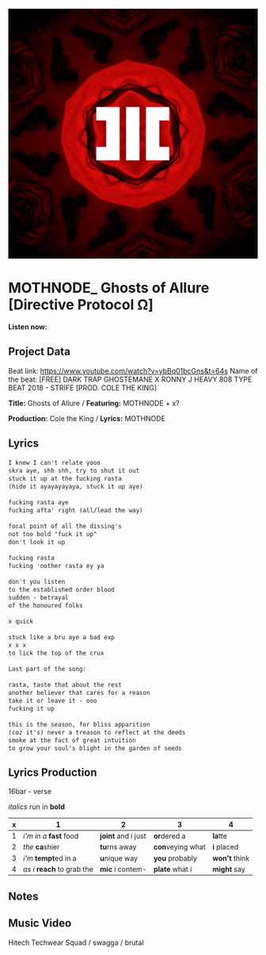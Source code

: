 ![](hc_sg127_cover.png)

# MOTHNODE_ Ghosts of Allure [Directive Protocol Ω] 

**Listen now:** 

## Project Data

Beat link: https://www.youtube.com/watch?v=ybBq01bcGns&t=64s
Name of the beat: [FREE] DARK TRAP GHOSTEMANE X RONNY J HEAVY 808 TYPE BEAT 2018 - STRIFE [PROD. COLE THE KING]

**Title:** Ghosts of Allure / **Featuring:** MOTHNODE + x?

**Production:** Cole the King / **Lyrics:** MOTHNODE

## Lyrics

```
I knew I can't relate yooo
skra aye, shh shh, try to shut it out
stuck it up at the fucking rasta 
(hide it ayayayayaya, stuck it up aye)

fucking rasta aye 
fucking afta' right (all/lead the way)

focal point of all the dissing's 
not too bold "fuck it up" 
don't look it up

fucking rasta
fucking 'nother rasta ey ya

don't you listen 
to the established order blood
sudden - betrayal 
of the honoured folks

x quick

stuck like a bru aye a bad exp 
x x x
to lick the top of the crux

Last part of the song:

rasta, taste that about the rest
another believer that cares for a reason
take it or leave it - ooo
fucking it up

this is the season, for bliss apparition
(coz it's) never a treason to reflect at the deeds
smoke at the fact of great intuition
to grow your soul's blight in the garden of seeds

```

## Lyrics Production

16bar - verse

*italics* run in
**bold**

| x | 1 | 2 | 3 | 4 |
|---|---|---|---|---|
| 1 | *i'm in a* **fast** food | **joint** and i just  | **or**dered a  | **la**tte  |
| 2 | *the* **ca**shier | **tu**rns away  |  **con**veying what |  **i** placed |
| 3 | *i'm* **tempt**ed in a | **u**nique way  |  **you** probably |  **won't** think |
| 4 | *as i* **reach** to grab the |  **mic** i contem-  | **plate** what i | **might** say |

## Notes

## Music Video
Hitech Techwear Squad / swagga / brutal

